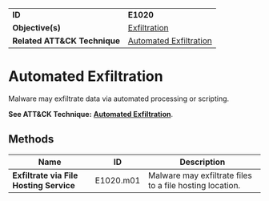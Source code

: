 |||
|---|---|
|**ID**|**E1020**|
|**Objective(s)**|[Exfiltration](https://github.com/MBCProject/mbc-markdown/tree/master/exfiltration)|
|**Related ATT&CK Technique**|[Automated Exfiltration](https://attack.mitre.org/techniques/T1020/)|


Automated Exfiltration
======================
Malware may exfiltrate data via automated processing or scripting.

**See ATT&CK Technique:** [**Automated Exfiltration**](https://attack.mitre.org/techniques/T1020/).

Methods
-------
|Name|ID|Description|
|---|---|---|
|**Exfiltrate via File Hosting Service**|E1020.m01|Malware may exfiltrate files to a file hosting location.|
